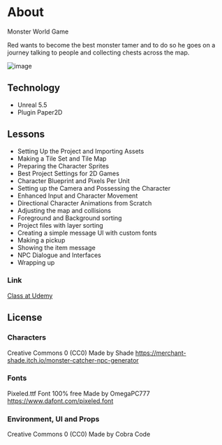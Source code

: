 # About 

Monster World Game

Red wants to become the best monster tamer and to do so he goes on a journey talking to people and collecting chests across the map.

![image](https://github.com/user-attachments/assets/2d68cfcb-c79c-4bd9-b6be-db4693af25a2)


## Technology

- Unreal 5.5
- Plugin Paper2D

## Lessons

- Setting Up the Project and Importing Assets
- Making a Tile Set and Tile Map
- Preparing the Character Sprites
- Best Project Settings for 2D Games
- Character Blueprint and Pixels Per Unit
- Setting up the Camera and Possessing the Character
- Enhanced Input and Character Movement
- Directional Character Animations from Scratch
- Adjusting the map and collisions
- Foreground and Background sorting
- Project files with layer sorting
- Creating a simple message UI with custom fonts
- Making a pickup
- Showing the item message
- NPC Dialogue and Interfaces
- Wrapping up

### Link

[Class at Udemy](https://www.udemy.com/course/unreal-2d-top-down/learn/lecture/45563489#announcements)

## License

### Characters

Creative Commons 0 (CC0)
Made by Shade
https://merchant-shade.itch.io/monster-catcher-npc-generator

### Fonts

Pixeled.ttf Font
100% free
Made by OmegaPC777
https://www.dafont.com/pixeled.font

### Environment, UI and Props

Creative Commons 0 (CC0)
Made by Cobra Code
